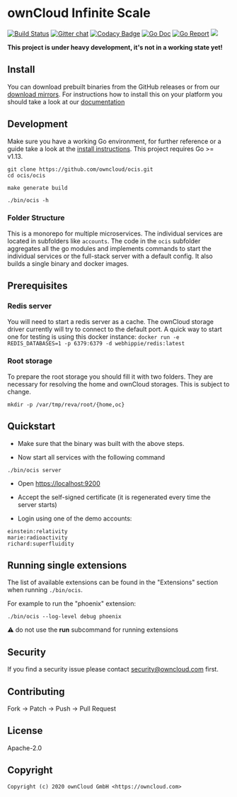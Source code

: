 # ownCloud Infinite Scale

[![Build Status](https://drone.owncloud.com/api/badges/owncloud/ocis/status.svg)](https://drone.owncloud.com/owncloud/ocis)
[![Gitter chat](https://badges.gitter.im/cs3org/reva.svg)](https://gitter.im/cs3org/reva)
[![Codacy Badge](https://api.codacy.com/project/badge/Grade/dc97ddfa167641d8b107e9b618823c71)](https://www.codacy.com/app/owncloud/ocis?utm_source=github.com&utm_medium=referral&utm_content=owncloud/ocis&utm_campaign=Badge_Grade)
[![Go Doc](https://godoc.org/github.com/owncloud/ocis?status.svg)](http://godoc.org/github.com/owncloud/ocis)
[![Go Report](http://goreportcard.com/badge/github.com/owncloud/ocis)](http://goreportcard.com/report/github.com/owncloud/ocis)
[![](https://images.microbadger.com/badges/image/owncloud/ocis.svg)](http://microbadger.com/images/owncloud/ocis "Get your own image badge on microbadger.com")

**This project is under heavy development, it's not in a working state yet!**

## Install

You can download prebuilt binaries from the GitHub releases or from our [download mirrors](http://download.owncloud.com/ocis/ocis/). For instructions how to install this on your platform you should take a look at our [documentation](https://owncloud.github.io/ocis/)

## Development

Make sure you have a working Go environment, for further reference or a guide take a look at the [install instructions](http://golang.org/doc/install.html). This project requires Go >= v1.13.

```console
git clone https://github.com/owncloud/ocis.git
cd ocis/ocis

make generate build

./bin/ocis -h
```

### Folder Structure

This is a monorepo for multiple microservices. The individual services are located in subfolders like `accounts`. The code in the `ocis` subfolder aggregates all the go modules and implements commands to start the individual services or the full-stack server with a default config. It also builds a single binary and docker images.

## Prerequisites

### Redis server

You will need to start a redis server as a cache. The ownCloud storage driver currently will try to connect to the default port.
A quick way to start one for testing is using this docker instance: `docker run -e REDIS_DATABASES=1 -p 6379:6379 -d webhippie/redis:latest`

### Root storage

To prepare the root storage you should fill it with two folders. They are necessary for resolving the home and ownCloud storages. This is subject to change.

```console
mkdir -p /var/tmp/reva/root/{home,oc}
```

## Quickstart

- Make sure that the binary was built with the above steps.

- Now start all services with the following command

```console
./bin/ocis server
```

- Open <https://localhost:9200>

- Accept the self-signed certificate (it is regenerated every time the server starts)

- Login using one of the demo accounts:

```console
einstein:relativity
marie:radioactivity
richard:superfluidity
```

## Running single extensions

The list of available extensions can be found in the "Extensions" section when running `./bin/ocis`.

For example to run the "phoenix" extension:

```console
./bin/ocis --log-level debug phoenix
```

⚠ do not use the **run** subcommand for running extensions

## Security

If you find a security issue please contact [security@owncloud.com](mailto:security@owncloud.com) first.

## Contributing

Fork -> Patch -> Push -> Pull Request

## License

Apache-2.0

## Copyright

```console
Copyright (c) 2020 ownCloud GmbH <https://owncloud.com>
```
